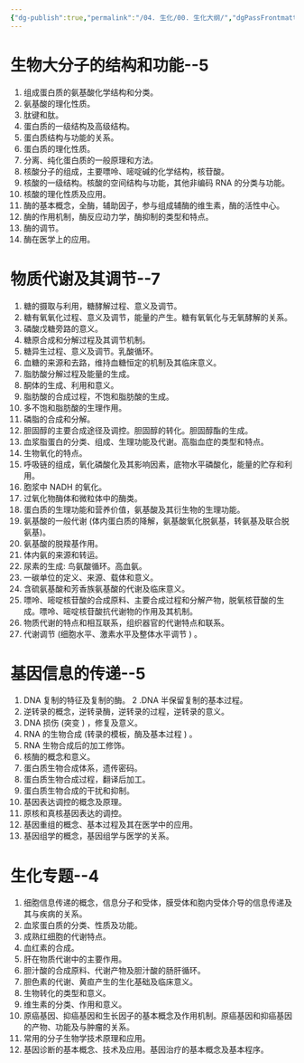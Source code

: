 ```yaml
---
{"dg-publish":true,"permalink":"/04. 生化/00. 生化大纲/","dgPassFrontmatter":true}
---
```


#  生物大分子的结构和功能--5
1. 组成蛋白质的氨基酸化学结构和分类。 
2. 氨基酸的理化性质。
3. 肽键和肽。
4. 蛋白质的一级结构及高级结构。
5. 蛋白质结构与功能的关系。
6. 蛋白质的理化性质。
7. 分离、纯化蛋白质的一般原理和方法。
8. 核酸分子的组成，主要嘌呤、嘧啶碱的化学结构，核苷酸。
9. 核酸的一级结构。核酸的空间结构与功能，其他非编码 RNA 的分类与功能。
10. 核酸的理化性质及应用。 
11. 酶的基本概念，全酶，辅助因子，参与组成辅酶的维生素，酶的活性中心。
12. 酶的作用机制，酶反应动力学，酶抑制的类型和特点。 
13. 酶的调节。
14. 酶在医学上的应用。
# 物质代谢及其调节--7
1. 糖的摄取与利用，糖酵解过程、意义及调节。
2. 糖有氧氧化过程、意义及调节，能量的产生。糖有氧氧化与无氧酵解的关系。
3. 磷酸戊糖旁路的意义。
4. 糖原合成和分解过程及其调节机制。
5. 糖异生过程、意义及调节。乳酸循环。
6. 血糖的来源和去路，维持血糖恒定的机制及其临床意义。
7. 脂肪酸分解过程及能量的生成。 
8. 酮体的生成、利用和意义。
9. 脂肪酸的合成过程，不饱和脂肪酸的生成。
10. 多不饱和脂肪酸的生理作用。
11. 磷脂的合成和分解。
12. 胆固醇的主要合成途径及调控。胆固醇的转化。胆固醇酯的生成。 
13. 血浆脂蛋白的分类、组成、生理功能及代谢。高脂血症的类型和特点。
14. 生物氧化的特点。 
15. 呼吸链的组成，氧化磷酸化及其影响因素，底物水平磷酸化，能量的贮存和利用。
16. 胞浆中 NADH 的氧化。
17. 过氧化物酶体和微粒体中的酶类。 
18. 蛋白质的生理功能和营养价值，氨基酸及其衍生物的生理功能。 
19. 氨基酸的一般代谢 (体内蛋白质的降解，氨基酸氧化脱氨基，转氨基及联合脱氨基)。
20. 氨基酸的脱羧基作用。 
21. 体内氨的来源和转运。
22. 尿素的生成: 鸟氨酸循环。高血氨。 
23. 一碳单位的定义、来源、载体和意义。
24. 含硫氨基酸和芳香族氨基酸的代谢及临床意义。
25. 嘌呤、嘧啶核苷酸的合成原料、主要合成过程和分解产物，脱氧核苷酸的生成。嘌呤、嘧啶核苷酸抗代谢物的作用及其机制。
26. 物质代谢的特点和相互联系，组织器官的代谢特点和联系。
27. 代谢调节 (细胞水平、激素水平及整体水平调节 ) 。
# 基因信息的传递--5
1. DNA 复制的特征及复制的酶。 2 .DNA 半保留复制的基本过程。
3. 逆转录的概念，逆转录酶，逆转录的过程，逆转录的意义。 
4. DNA 损伤 (突变 ) ，修复及意义。
5. RNA 的生物合成 (转录的模板，酶及基本过程 ) 。
6. RNA 生物合成后的加工修饰。
7. 核酶的概念和意义。
8. 蛋白质生物合成体系，遗传密码。 
9. 蛋白质生物合成过程，翻译后加工。
10. 蛋白质生物合成的干扰和抑制。 
11. 基因表达调控的概念及原理。 
12. 原核和真核基因表达的调控。
13. 基因重组的概念、基本过程及其在医学中的应用。
14. 基因组学的概念，基因组学与医学的关系。
# 生化专题--4
1. 细胞信息传递的概念，信息分子和受体，膜受体和胞内受体介导的信息传递及其与疾病的关系。 
2. 血浆蛋白质的分类、性质及功能。
3. 成熟红细胞的代谢特点。
4. 血红素的合成。
5. 肝在物质代谢中的主要作用。 
6. 胆汁酸的合成原料、代谢产物及胆汁酸的肠肝循环。
7. 胆色素的代谢、黄疸产生的生化基础及临床意义。 
8. 生物转化的类型和意义。
9. 维生素的分类、作用和意义。
10. 原癌基因、抑癌基因和生长因子的基本概念及作用机制。原癌基因和抑癌基因的产物、功能及与肿瘤的关系。
11. 常用的分子生物学技术原理和应用。
12. 基因诊断的基本概念、技术及应用。基因治疗的基本概念及基本程序。